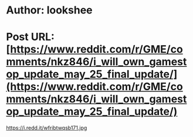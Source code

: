 # Author: lookshee
# Post URL: [https://www.reddit.com/r/GME/comments/nkz846/i_will_own_gamestop_update_may_25_final_update/](https://www.reddit.com/r/GME/comments/nkz846/i_will_own_gamestop_update_may_25_final_update/)


https://i.redd.it/wfribtwqsb171.jpg